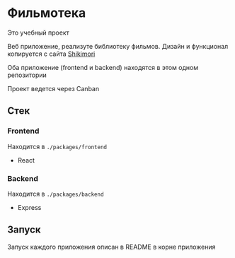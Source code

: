 # Фильмотека

Это учебный проект

Веб приложение, реализуте библиотеку фильмов. Дизайн и функционал копируется с сайта [Shikimori](https://shikimori.one/)

Оба приложение (frontend и backend) находятся в этом одном репозитории

Проект ведется через Canban

## Стек

### Frontend
Находится в `./packages/frontend`

- React

### Backend
Находится в `./packages/backend`

- Express

## Запуск

Запуск каждого приложения описан в README в корне приложения